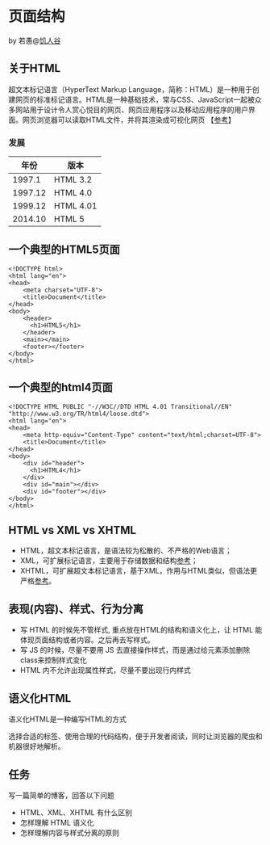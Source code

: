# 页面结构
by 若愚@[饥人谷](http://jirengu.com)

## 关于HTML
超文本标记语言（HyperText Markup Language，简称：HTML）是一种用于创建网页的标准标记语言。HTML是一种基础技术，常与CSS、JavaScript一起被众多网站用于设计令人赏心悦目的网页、网页应用程序以及移动应用程序的用户界面。网页浏览器可以读取HTML文件，并将其渲染成可视化网页 【[参考](https://zh.wikipedia.org/wiki/HTML)】

### 发展
| 年份 | 版本|
| --- | --- |
| 1997.1 | HTML 3.2 |
| 1997.12 | HTML 4.0 |
| 1999.12 | HTML 4.01 |
| 2014.10 | HTML 5 |

## 一个典型的HTML5页面
```
<!DOCTYPE html>
<html lang="en">
<head>
    <meta charset="UTF-8">
    <title>Document</title>
</head>
<body>
    <header>
      <h1>HTML5</h1>
    </header>
    <main></main>
    <footer></footer>
</body>
</html>
```

## 一个典型的html4页面
```
<!DOCTYPE HTML PUBLIC "-//W3C//DTD HTML 4.01 Transitional//EN" "http://www.w3.org/TR/html4/loose.dtd">
<html lang="en">
<head>
    <meta http-equiv="Content-Type" content="text/html;charset=UTF-8">
    <title>Document</title>
</head>
<body>
    <div id="header">
      <h1>HTML4</h1>
    </div>
    <div id="main"></div>
    <div id="footer"></div>
</body>
</html>
```
## HTML vs XML vs XHTML
- HTML，超文本标记语言，是语法较为松散的、不严格的Web语言；
- XML，可扩展标记语言，主要用于存储数据和结构[参考](http://w3school.com.cn/xml/xml_intro.asp)；
- XHTML，可扩展超文本标记语言，基于XML，作用与HTML类似，但语法更严格[参考](http://w3school.com.cn/xhtml/xhtml_why.asp)。


## 表现(内容)、样式、行为分离
- 写 HTML 的时候先不管样式, 重点放在HTML的结构和语义化上，让 HTML 能体现页面结构或者内容。之后再去写样式。
- 写 JS 的时候，尽量不要用 JS 去直接操作样式，而是通过给元素添加删除class来控制样式变化
- HTML 内不允许出现属性样式，尽量不要出现行内样式


## 语义化HTML

语义化HTML是一种编写HTML的方式

选择合适的标签、使用合理的代码结构，便于开发者阅读，同时让浏览器的爬虫和机器很好地解析。

## 任务
写一篇简单的博客，回答以下问题

- HTML、XML、XHTML 有什么区别
- 怎样理解 HTML 语义化
- 怎样理解内容与样式分离的原则

